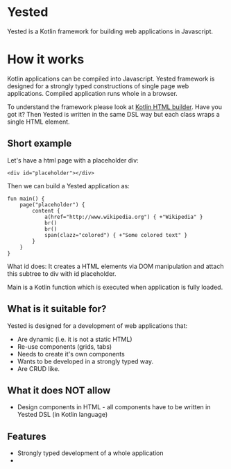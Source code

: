 Yested
======
Yested is a Kotlin framework for building web applications in Javascript. 

# How it works
Kotlin applications can be compiled into Javascript. Yested framework is designed for a strongly typed constructions of single page web applications. Compiled application runs whole in a browser. 

To understand the framework please look at [Kotlin HTML builder](http://kotlinlang.org/docs/reference/type-safe-builders.html).
Have you got it?
Then Yested is written in the same DSL way but each class wraps a single HTML element. 

## Short example
Let's have a html page with a placeholder div:
```
<div id="placeholder"></div>
```

Then we can build a Yested application as:
```
fun main() {
    page("placeholder") {
        content {
            a(href="http://www.wikipedia.org") { +"Wikipedia" }
            br()
            br()
            span(clazz="colored") { +"Some colored text" }
        }
    }
}
```
What id does: It creates a HTML elements via DOM manipulation and attach this subtree to div with id placeholder.

Main is a Kotlin function which is executed when application is fully loaded.

## What is it suitable for?
Yested is designed for a development of web applications that:
* Are dynamic (i.e. it is not a static HTML)
* Re-use components (grids, tabs)
* Needs to create it's own components
* Wants to be developed in a strongly typed way.
* Are CRUD like.

## What it does NOT allow
* Design components in HTML - all components have to be written in Yested DSL (in Kotlin language)

## Features
* Strongly typed development of a whole application
* 
